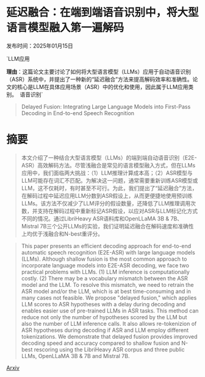 # 延迟融合：在端到端语音识别中，将大型语言模型融入第一遍解码

发布时间：2025年01月15日

`LLM应用

**理由**：这篇论文主要讨论了如何将大型语言模型（LLMs）应用于自动语音识别（ASR）系统中，并提出了一种新的“延迟融合”方法来提高解码效率和准确性。论文的核心是LLM在具体应用场景（ASR）中的优化和使用，因此属于LLM应用类别。` `语音识别`

> Delayed Fusion: Integrating Large Language Models into First-Pass Decoding in End-to-end Speech Recognition

# 摘要

> 本文介绍了一种结合大型语言模型（LLMs）的端到端自动语音识别（E2E-ASR）高效解码方法。尽管浅融合是常见的语言模型融入方式，但在LLMs应用中，我们面临两大挑战：（1）LLM推理计算成本高；（2）ASR模型与LLM可能存在词汇不匹配。为解决这一问题，通常需要重新训练ASR模型或LLM，这不仅耗时，有时甚至不可行。为此，我们提出了“延迟融合”方法，在解码过程中延迟应用LLM分数到ASR假设上，从而更便捷地使用预训练LLMs。该方法不仅减少了LLM评分的假设数量，还降低了LLM推理调用次数，并支持在解码过程中重新标记ASR假设，以应对ASR与LLM标记化方式不同的情况。通过LibriHeavy ASR语料库和OpenLLaMA 3B & 7B、Mistral 7B三个公开LLMs的实验，我们证明延迟融合在解码速度和准确性上均优于浅融合和N-best重评分。

> This paper presents an efficient decoding approach for end-to-end automatic speech recognition (E2E-ASR) with large language models (LLMs). Although shallow fusion is the most common approach to incorporate language models into E2E-ASR decoding, we face two practical problems with LLMs. (1) LLM inference is computationally costly. (2) There may be a vocabulary mismatch between the ASR model and the LLM. To resolve this mismatch, we need to retrain the ASR model and/or the LLM, which is at best time-consuming and in many cases not feasible. We propose "delayed fusion," which applies LLM scores to ASR hypotheses with a delay during decoding and enables easier use of pre-trained LLMs in ASR tasks. This method can reduce not only the number of hypotheses scored by the LLM but also the number of LLM inference calls. It also allows re-tokenizion of ASR hypotheses during decoding if ASR and LLM employ different tokenizations. We demonstrate that delayed fusion provides improved decoding speed and accuracy compared to shallow fusion and N-best rescoring using the LibriHeavy ASR corpus and three public LLMs, OpenLLaMA 3B & 7B and Mistral 7B.

[Arxiv](https://arxiv.org/abs/2501.09258)